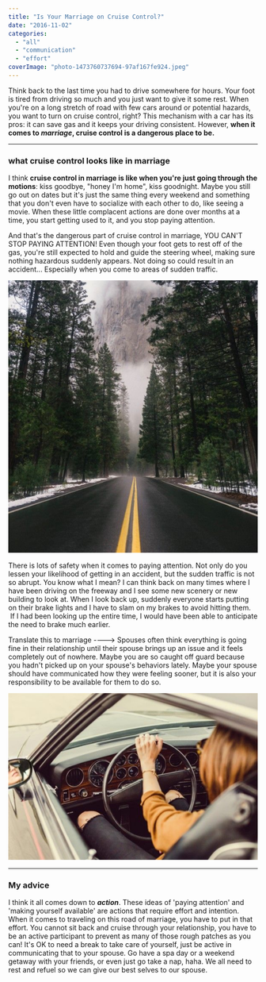 ```yaml
---
title: "Is Your Marriage on Cruise Control?"
date: "2016-11-02"
categories: 
  - "all"
  - "communication"
  - "effort"
coverImage: "photo-1473760737694-97af167fe924.jpeg"
---
```


Think back to the last time you had to drive somewhere for hours. Your foot is tired from driving so much and you just want to give it some rest. When you're on a long stretch of road with few cars around or potential hazards, you want to turn on cruise control, right? This mechanism with a car has its pros: it can save gas and it keeps your driving consistent. However, **when it comes to _marriage_, cruise control is a dangerous place to be.**

* * *

### what cruise control looks like in marriage

I think **cruise control in marriage is like when you're just going through the motions**: kiss goodbye, "honey I'm home", kiss goodnight. Maybe you still go out on dates but it's just the same thing every weekend and something that you don't even have to socialize with each other to do, like seeing a movie. When these little complacent actions are done over months at a time, you start getting used to it, and you stop paying attention.

And that's the dangerous part of cruise control in marriage, YOU CAN'T STOP PAYING ATTENTION! Even though your foot gets to rest off of the gas, you're still expected to hold and guide the steering wheel, making sure nothing hazardous suddenly appears. Not doing so could result in an accident... Especially when you come to areas of sudden traffic.

![cruise control, dangers of cruise control, dangers of cruise control in marriage, auto pilot marriage, cruise control marriage, not paying attention in marriage, marriage advice, marriage help, complacency in marriage, complacent marriage, relationship goals, marriage goals](images/photo-1461723198950-3f65e13bb031.jpg)

There is lots of safety when it comes to paying attention. Not only do you lessen your likelihood of getting in an accident, but the sudden traffic is not so abrupt. You know what I mean? I can think back on many times where I have been driving on the freeway and I see some new scenery or new building to look at. When I look back up, suddenly everyone starts putting on their brake lights and I have to slam on my brakes to avoid hitting them.  If I had been looking up the entire time, I would have been able to anticipate the need to brake much earlier.

Translate this to marriage ----> Spouses often think everything is going fine in their relationship until their spouse brings up an issue and it feels completely out of nowhere. Maybe you are so caught off guard because you hadn't picked up on your spouse's behaviors lately. Maybe your spouse should have communicated how they were feeling sooner, but it is also your responsibility to be available for them to do so.

![cruise control, dangers of cruise control, dangers of cruise control in marriage, auto pilot marriage, cruise control marriage, not paying attention in marriage, marriage advice, marriage help, complacency in marriage, complacent marriage, relationship goals, marriage goals](images/photo-1473646910415-5bf513680e98.jpeg)

* * *

### My advice

I think it all comes down to **_action_**. These ideas of 'paying attention' and 'making yourself available' are actions that require effort and intention. When it comes to traveling on this road of marriage, you have to put in that effort. You cannot sit back and cruise through your relationship, you have to be an active participant to prevent as many of those rough patches as you can! It's OK to need a break to take care of yourself, just be active in communicating that to your spouse. Go have a spa day or a weekend getaway with your friends, or even just go take a nap, haha. We all need to rest and refuel so we can give our best selves to our spouse.
